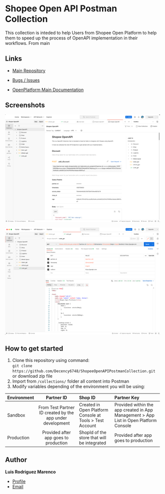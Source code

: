 # Shopee Open API Postman Collection
This collection is inteded to help Users from Shopee Open Platform to help them to speed up the process of OpenAPI implementation in their workflows. From main

## Links

- [Main Repository](https://github.com/Decency6748/ShopeeOpenAPIPostmanCollection "ShopeeOpenAPIPostmanCollection Repo")


- [Bugs / Issues](https://github.com/Decency6748/ShopeeOpenAPIPostmanCollection/issues "Issues Page")

- [OpenPlatform Main Documentation](https://open.shopee.com/documents/v2/OpenAPI%202.0%20Overview?module=87&type=2 "Open Platform Documentation")

## Screenshots

![Home Page](screenshots/1.png "Home Page")

![](screenshots/2.png)


## How to get started

1. Clone this repository using command: <br/>
`git clone https://github.com/Decency6748/ShopeeOpenAPIPostmanCollection.git` <br/>
or download zip file
2. Import from `/collections/` folder all content into Postman
3. Modify variables depending of the environment you will be using:

| Environment | Partner ID | Shop ID | Partner Key |
| :----------- | :------------: | :------------ | :------------ |
| Sandbox  |   From Test Partner ID created by the app under development   |    Created in Open Platform Console at Tools > Test Account  |     Provided within the app created in App Management > App List in Open Platform Console | 
| Production     |    Provided after app goes to production    |      ShopId of the store that will be integrated |    Provided after app goes to production | 


## Author

**Luis Rodriguez Marenco**

- [Profile](https://github.com/Decency6748 "Luis Rodriguez")
- [Email](mailto:luis.rodriguez@shopee.com?subject=OpenAPI "Open API Postman Collection")


